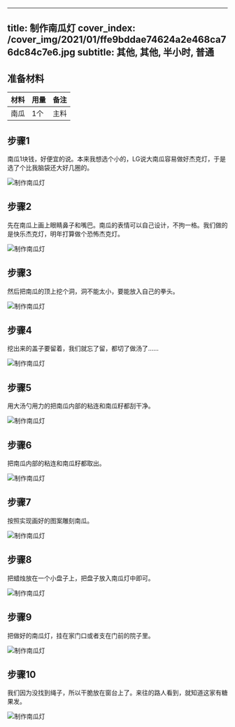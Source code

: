 
---
title: 制作南瓜灯
cover_index: /cover_img/2021/01/ffe9bddae74624a2e468ca76dc84c7e6.jpg
subtitle: 其他, 其他, 半小时, 普通
---

## 准备材料

| 材料     | 用量 | 备注|
| ------- | ----- | --- |
| 南瓜 | 1个| 主料 |

## 步骤1

南瓜1块钱，好便宜的说。本来我想选个小的，LG说大南瓜容易做好杰克灯，于是选了个比我脑袋还大好几圈的。

![制作南瓜灯](https://i8.meishichina.com/attachment/recipe/201010/201010261414385.jpg?x-oss-process=style/p320) 

## 步骤2

先在南瓜上画上眼睛鼻子和嘴巴。南瓜的表情可以自己设计，不拘一格。我们做的是快乐杰克灯，明年打算做个恐怖杰克灯。

![制作南瓜灯](https://i8.meishichina.com/attachment/recipe/201010/201010261415054.jpg?x-oss-process=style/p320) 

## 步骤3

然后把南瓜的顶上挖个洞，洞不能太小，要能放入自己的拳头。

![制作南瓜灯](https://i8.meishichina.com/attachment/recipe/201010/201010261417055.jpg?x-oss-process=style/p320) 

## 步骤4

挖出来的盖子要留着，我们就忘了留，都切了做汤了……

![制作南瓜灯](https://i8.meishichina.com/attachment/recipe/201010/201010261417413.jpg?x-oss-process=style/p320) 

## 步骤5

用大汤勺用力的把南瓜内部的粘连和南瓜籽都刮干净。

![制作南瓜灯](https://i8.meishichina.com/attachment/recipe/201010/201010261419043.jpg?x-oss-process=style/p320) 

## 步骤6

把南瓜内部的粘连和南瓜籽都取出。

![制作南瓜灯](https://i8.meishichina.com/attachment/recipe/201010/201010261419290.jpg?x-oss-process=style/p320) 

## 步骤7

按照实现画好的图案雕刻南瓜。

![制作南瓜灯](https://i8.meishichina.com/attachment/recipe/201010/201010261420159.jpg?x-oss-process=style/p320) 

## 步骤8

把蜡烛放在一个小盘子上，把盘子放入南瓜灯中即可。

![制作南瓜灯](https://i8.meishichina.com/attachment/recipe/201010/201010261421366.jpg?x-oss-process=style/p320) 

## 步骤9

把做好的南瓜灯，挂在家门口或者支在门前的院子里。

![制作南瓜灯](https://i8.meishichina.com/attachment/recipe/201010/201010261422050.jpg?x-oss-process=style/p320) 

## 步骤10

我们因为没找到绳子，所以干脆放在窗台上了。来往的路人看到，就知道这家有糖果发。

![制作南瓜灯](https://i8.meishichina.com/attachment/recipe/201010/201010261422445.jpg?x-oss-process=style/p320) 

